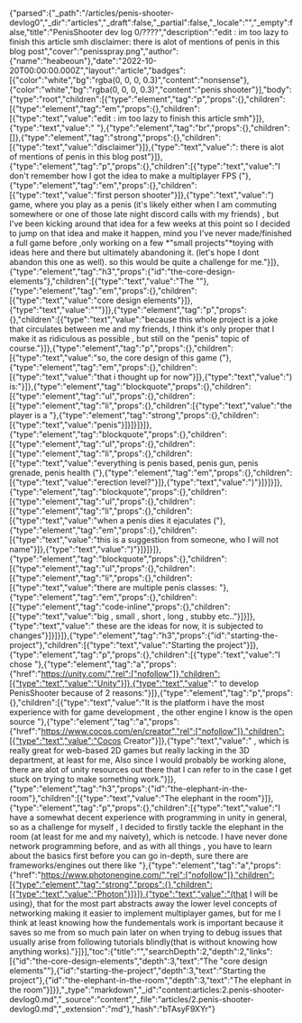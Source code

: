 {"parsed":{"_path":"/articles/penis-shooter-devlog0","_dir":"articles","_draft":false,"_partial":false,"_locale":"","_empty":false,"title":"PenisShooter dev log 0/????","description":"edit : im too lazy to finish this article smh disclaimer: there is alot of mentions of penis in this blog post","cover":"penisspray.png","author":{"name":"heabeoun"},"date":"2022-10-20T00:00:00.000Z","layout":"article","badges":[{"color":"white","bg":"rgba(0, 0, 0, 0.3)","content":"nonsense"},{"color":"white","bg":"rgba(0, 0, 0, 0.3)","content":"penis shooter"}],"body":{"type":"root","children":[{"type":"element","tag":"p","props":{},"children":[{"type":"element","tag":"em","props":{},"children":[{"type":"text","value":"edit : im too lazy to finish this article smh"}]},{"type":"text","value":" "},{"type":"element","tag":"br","props":{},"children":[]},{"type":"element","tag":"strong","props":{},"children":[{"type":"text","value":"disclaimer"}]},{"type":"text","value":": there is alot of mentions of penis in this blog post"}]},{"type":"element","tag":"p","props":{},"children":[{"type":"text","value":"I don't remember how I got the idea to make a multiplayer FPS ("},{"type":"element","tag":"em","props":{},"children":[{"type":"text","value":"first person shooter"}]},{"type":"text","value":") game, where you play as a penis (it's likely either when I am commuting somewhere or one of those late night discord calls with my friends) , but I've been kicking around that idea for a few weeks at this point so I decided to jump on that idea and make it happen, mind you I've never made/finished a full game before ,only working on a few *\"small projects\"*toying with ideas here and there but ultimately abandoning it. (let's hope I dont abandon this one as well). so this would be quite a challenge for me."}]},{"type":"element","tag":"h3","props":{"id":"the-core-design-elements"},"children":[{"type":"text","value":"The \""},{"type":"element","tag":"em","props":{},"children":[{"type":"text","value":"core design elements"}]},{"type":"text","value":"\""}]},{"type":"element","tag":"p","props":{},"children":[{"type":"text","value":"because this whole project is a joke that circulates between me and my friends, I think it's only proper that I make it as ridiculous as possible , but still on the \"penis\" topic of course."}]},{"type":"element","tag":"p","props":{},"children":[{"type":"text","value":"so, the core design of this game ("},{"type":"element","tag":"em","props":{},"children":[{"type":"text","value":"that i thought up for now"}]},{"type":"text","value":") is:"}]},{"type":"element","tag":"blockquote","props":{},"children":[{"type":"element","tag":"ul","props":{},"children":[{"type":"element","tag":"li","props":{},"children":[{"type":"text","value":"the player is a "},{"type":"element","tag":"strong","props":{},"children":[{"type":"text","value":"penis"}]}]}]}]},{"type":"element","tag":"blockquote","props":{},"children":[{"type":"element","tag":"ul","props":{},"children":[{"type":"element","tag":"li","props":{},"children":[{"type":"text","value":"everything is penis based, penis gun, penis grenade, penis health ("},{"type":"element","tag":"em","props":{},"children":[{"type":"text","value":"erection level?"}]},{"type":"text","value":")"}]}]}]},{"type":"element","tag":"blockquote","props":{},"children":[{"type":"element","tag":"ul","props":{},"children":[{"type":"element","tag":"li","props":{},"children":[{"type":"text","value":"when a penis dies it ejaculates ("},{"type":"element","tag":"em","props":{},"children":[{"type":"text","value":"this is a suggestion from someone, who I will not name"}]},{"type":"text","value":")"}]}]}]},{"type":"element","tag":"blockquote","props":{},"children":[{"type":"element","tag":"ul","props":{},"children":[{"type":"element","tag":"li","props":{},"children":[{"type":"text","value":"there are multiple penis classes: "},{"type":"element","tag":"em","props":{},"children":[{"type":"element","tag":"code-inline","props":{},"children":[{"type":"text","value":"big , small , short , long , stubby etc.."}]}]},{"type":"text","value":" these are the ideas for now, it is subjected to changes"}]}]}]},{"type":"element","tag":"h3","props":{"id":"starting-the-project"},"children":[{"type":"text","value":"Starting the project"}]},{"type":"element","tag":"p","props":{},"children":[{"type":"text","value":"I chose "},{"type":"element","tag":"a","props":{"href":"https://unity.com/","rel":["nofollow"]},"children":[{"type":"text","value":"Unity"}]},{"type":"text","value":" to develop PenisShooter because of 2 reasons:"}]},{"type":"element","tag":"p","props":{},"children":[{"type":"text","value":"It is the platform i have the most experience with for game development , the other engine I know is the open source "},{"type":"element","tag":"a","props":{"href":"https://www.cocos.com/en/creator","rel":["nofollow"]},"children":[{"type":"text","value":"Cocos Creator"}]},{"type":"text","value":" , which is really great for web-based 2D games but really lacking in the 3D department, at least for me, Also since I would probably be working alone, there are alot of unity resources out there that I can refer to in the case I get stuck on trying to make something work."}]},{"type":"element","tag":"h3","props":{"id":"the-elephant-in-the-room"},"children":[{"type":"text","value":"The elephant in the room"}]},{"type":"element","tag":"p","props":{},"children":[{"type":"text","value":"I have a somewhat decent experience with programming in unity in general, so as a challenge for myself , I decided to firstly tackle the elephant in the room (at least for me and my naivety),  which is netcode. I have never done network programming before, and as with all things , you have to learn about the basics first before you can go in-depth, sure there are frameworks/engines out there like "},{"type":"element","tag":"a","props":{"href":"https://www.photonengine.com/","rel":["nofollow"]},"children":[{"type":"element","tag":"strong","props":{},"children":[{"type":"text","value":"Photon"}]}]},{"type":"text","value":"(that I will be using), that for the most part abstracts away the lower level concepts of networking making it easier to implement multiplayer games, but for me I think at least knowing how the fundementals work is important because it saves so me from so much pain later on when trying to debug issues that usually arise from following tutorials blindly(that is without knowing how anything works)."}]}],"toc":{"title":"","searchDepth":2,"depth":2,"links":[{"id":"the-core-design-elements","depth":3,"text":"The \"core design elements\""},{"id":"starting-the-project","depth":3,"text":"Starting the project"},{"id":"the-elephant-in-the-room","depth":3,"text":"The elephant in the room"}]}},"_type":"markdown","_id":"content:articles:2.penis-shooter-devlog0.md","_source":"content","_file":"articles/2.penis-shooter-devlog0.md","_extension":"md"},"hash":"bTAsyF9XYr"}